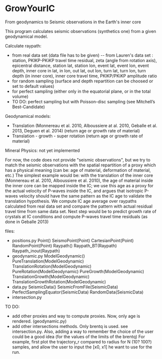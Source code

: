 # GrowYourIC
From geodynamics to Seismic observations in the Earth's inner core

This program calculates seismic observations (synthetics one) from
a given geodynamical model.

Calculate raypath:
- from real data set (data file has to be given)
 -- from Lauren's data set : station, PKIKP-PKiKP travel time residual, zeta (angle from rotation axis), epicentral distance, station lat, station lon, event lat, event lon, event depth, inner core in lat, in lon, out lat, out lon, turn lat, turn lon, turn depth (in inner core), inner core travel time, PKIKP/PKiKP amplitude ratio
- for random sampling (surface and depth repartition can be choosed or
set to default values)
- for perfect sampling (either only in the equatorial plane, or in the total volume)
- TO DO: perfect sampling but with Poisson-disc sampling (see Mitchell’s Best-Candidate)

Geodynamical models:
- Translation (Monnereau et al. 2010, Alboussiere at al. 2010, Geballe
et al. 2013, Deguen et al. 2014) (return age or growth rate of material)
- Translation - growth - super rotation (return age or growth rate of material)

Mineral Physics:
not yet implemented


For now, the code does not provide "seismic observations", but we try
to match the seismic observations with the spatial repartition of a
proxy which has a physical meaning (can be: age of material,
deformation of material, etc.)
The simplest example would be:
with the translation of the inner core
(Monnereau et al. 2010, Alboussiere et al. 2010), the age of material
inside the inner core can be mapped inside the IC; we use this age as
a proxy for the actual velocity of P-waves inside the IC, and argues
that isotropic P-waves velocity should have the same pattern as the IC
age to validate the translation hypothesis. We compute IC age average
over raypaths calculated from real data set and compare the pattern
with actual residual travel time from same data set. Next step would
be to predict growth rate of crystals at IC conditions and compute
P-waves travel time residuals (as done in Geballe 2013)



files:
- positions.py
	Point()
		SeismoPoint(Point)
		CartesianPoint(Point)
		RandomPoint(Point)
	Raypath()
		Raypath_BT(Raypath)
		Raypath_inout(Raypath)
- geodynamic.py
	ModelGeodynamic()
		PureTranslation(ModelGeodynamic)
		TranslationRotation(ModelGeodynamic)
		PureRotation(ModelGeodynamic)
		PureGrowth(ModelGeodynamic)
		TranslationGrowth(ModelGeodynamic)
		TranslationGrowthRotation(ModelGeodynamic)
- data.py
	SeismicData()
		SeismicFromFile(SeismicData)
		PerfectSamplingEquator(SeismicData)
		RandomData(SeismicData)
- intersection.py



 TO DO:

- add other proxies and way to compute proxies. Now, only age is rendered. (geodynamic.py)
- add other intersections methods. Only brentq is used. see intersection.py. Also, adding a way to remember the choice of the user could be a good idea (for the values of the limits of the brentq) For example, first plot the trajectory_r compared to radius for N (10? 100?) samples, and allow the user to input the [x0, x1] he want to use for the run. 
